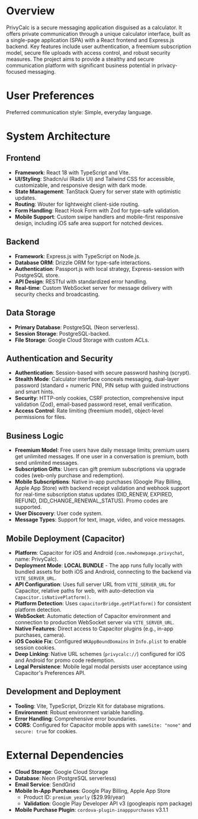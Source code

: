 # Overview

PrivyCalc is a secure messaging application disguised as a calculator. It offers private communication through a unique calculator interface, built as a single-page application (SPA) with a React frontend and Express.js backend. Key features include user authentication, a freemium subscription model, secure file uploads with access control, and robust security measures. The project aims to provide a stealthy and secure communication platform with significant business potential in privacy-focused messaging.

# User Preferences

Preferred communication style: Simple, everyday language.

# System Architecture

## Frontend
- **Framework**: React 18 with TypeScript and Vite.
- **UI/Styling**: Shadcn/ui (Radix UI) and Tailwind CSS for accessible, customizable, and responsive design with dark mode.
- **State Management**: TanStack Query for server state with optimistic updates.
- **Routing**: Wouter for lightweight client-side routing.
- **Form Handling**: React Hook Form with Zod for type-safe validation.
- **Mobile Support**: Custom swipe handlers and mobile-first responsive design, including iOS safe area support for notched devices.

## Backend
- **Framework**: Express.js with TypeScript on Node.js.
- **Database ORM**: Drizzle ORM for type-safe interactions.
- **Authentication**: Passport.js with local strategy, Express-session with PostgreSQL store.
- **API Design**: RESTful with standardized error handling.
- **Real-time**: Custom WebSocket server for message delivery with security checks and broadcasting.

## Data Storage
- **Primary Database**: PostgreSQL (Neon serverless).
- **Session Storage**: PostgreSQL-backed.
- **File Storage**: Google Cloud Storage with custom ACLs.

## Authentication and Security
- **Authentication**: Session-based with secure password hashing (scrypt).
- **Stealth Mode**: Calculator interface conceals messaging, dual-layer password (standard + numeric PIN), PIN setup with guided instructions and smart hints.
- **Security**: HTTP-only cookies, CSRF protection, comprehensive input validation (Zod), email-based password reset, email verification.
- **Access Control**: Rate limiting (freemium model), object-level permissions for files.

## Business Logic
- **Freemium Model**: Free users have daily message limits; premium users get unlimited messages. If one user in a conversation is premium, both send unlimited messages.
- **Subscription Gifts**: Users can gift premium subscriptions via upgrade codes (web-only purchase and redemption).
- **Mobile Subscriptions**: Native in-app purchases (Google Play Billing, Apple App Store) with backend receipt validation and webhook support for real-time subscription status updates (DID_RENEW, EXPIRED, REFUND, DID_CHANGE_RENEWAL_STATUS). Promo codes are supported.
- **User Discovery**: User code system.
- **Message Types**: Support for text, image, video, and voice messages.

## Mobile Deployment (Capacitor)
- **Platform**: Capacitor for iOS and Android (`com.newhomepage.privychat`, name: PrivyCalc).
- **Deployment Mode**: **LOCAL BUNDLE** - The app runs fully locally with bundled assets for both iOS and Android, connecting to the backend via `VITE_SERVER_URL`.
- **API Configuration**: Uses full server URL from `VITE_SERVER_URL` for Capacitor, relative paths for web, with auto-detection via `Capacitor.isNativePlatform()`.
- **Platform Detection**: Uses `capacitorBridge.getPlatform()` for consistent platform detection.
- **WebSocket**: Automatic detection of Capacitor environment and connection to production WebSocket server via `VITE_SERVER_URL`.
- **Native Features**: Direct access to Capacitor plugins (e.g., in-app purchases, camera).
- **iOS Cookie Fix**: Configured `WKAppBoundDomains` in `Info.plist` to enable session cookies.
- **Deep Linking**: Native URL schemes (`privycalc://`) configured for iOS and Android for promo code redemption.
- **Legal Persistence**: Mobile legal modal persists user acceptance using Capacitor's Preferences API.

## Development and Deployment
- **Tooling**: Vite, TypeScript, Drizzle Kit for database migrations.
- **Environment**: Robust environment variable handling.
- **Error Handling**: Comprehensive error boundaries.
- **CORS**: Configured for Capacitor mobile apps with `sameSite: "none"` and `secure: true` for cookies.

# External Dependencies

- **Cloud Storage**: Google Cloud Storage
- **Database**: Neon (PostgreSQL serverless)
- **Email Service**: SendGrid
- **Mobile In-App Purchases**: Google Play Billing, Apple App Store
  - Product ID: `premium_yearly` ($29.99/year)
  - **Validation**: Google Play Developer API v3 (googleapis npm package)
- **Mobile Purchase Plugin**: `cordova-plugin-inapppurchases` v3.1.1